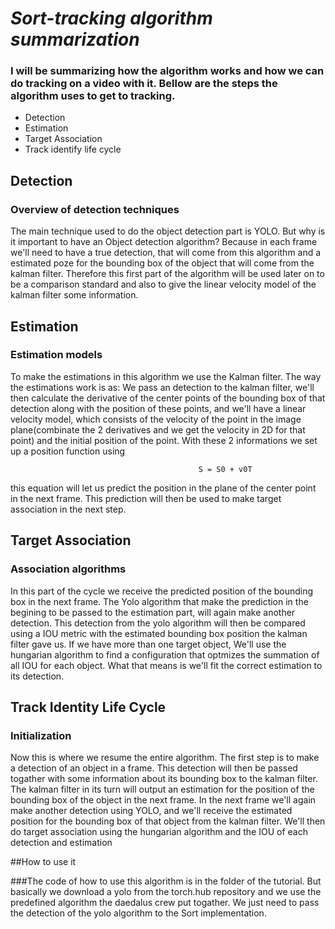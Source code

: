 # *Sort-tracking algorithm summarization*

### I will be summarizing how the algorithm works and how we can do tracking on a video with it. Bellow are the steps the algorithm uses to get to tracking.

- Detection
- Estimation
- Target Association
- Track identify life cycle

## Detection

### Overview of detection techniques

The main technique used to do the object detection part is YOLO.
But why is it important to have an Object detection algorithm? 
Because in each frame we'll need to have a true detection, that will come from this algorithm and a estimated poze for the bounding box of the object that will come from the kalman filter. Therefore this first part of the algorithm will be used later on to be a comparison standard and also to give the linear velocity model of the kalman filter some information.


## Estimation

### Estimation models
To make the estimations in this algorithm we use the Kalman filter. The way the estimations work is as: 
We pass an detection to the kalman filter, we'll then calculate the derivative of the center points of the bounding box of that detection along with the position of these points, and we'll have a linear velocity model, which consists of the velocity of the point in the image plane(combinate the 2 derivatives and we get the velocity in 2D for that point) and the initial position of the point. With these 2 informations we set up a position function using

                                              S = S0 + v0T
this equation will let us predict the position in the plane of the center point in the next frame. This prediction will then be used to make target association in the next step.

## Target Association

### Association algorithms
In this part of the cycle we receive the predicted position of the bounding box in the next frame. The Yolo algorithm that make the prediction in the begining to be passed to the estimation part, will again make another detection. This detection from the yolo algorithm will then be compared using a IOU metric with the estimated bounding box position the kalman filter gave us. If we have more than one target object, We'll use the hungarian algorithm to find a configuration that optmizes the summation of all IOU for each object. What that means is we'll fit the correct estimation to its detection.


## Track Identity Life Cycle

### Initialization
Now this is where we resume the entire algorithm. 
The first step is to make a detection of an object in a frame.
This detection will then be passed togather with some information about its bounding box to the kalman filter.
The kalman filter in its turn will output an estimation for the position of the bounding box of the object in the next frame.
In the next frame we'll again make another detection using YOLO, and we'll receive the estimated position for the bounding box of that object from the kalman filter. We'll then do target association using the hungarian algorithm and the IOU of each detection and estimation


##How to use it

###The code of how to use this algorithm is in the folder of the tutorial. But basically we download a yolo from the torch.hub repository and we use the predefined algorithm the daedalus crew put togather. We just need to pass the detection of the yolo algorithm to the Sort implementation.
